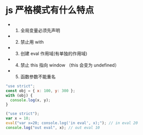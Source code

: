 # js 严格模式有什么特点

- 1. 全局变量必须先声明
- 2. 禁止用 with
- 3. 创建 eval 作用域(有单独的作用域)
- 4. 禁止 this 指向 window （this 会变为 undefined）
- 5. 函数参数不能重名

```js
"use strict";
const obj = { x: 100, y: 300 };
with (obj) {
  console.log(x, y);
}

("use strict");
var x = 10;
eval("var x=20; console.log('in eval', x);"); // in eval 20
console.log("out eval", x); // out eval 10
```
